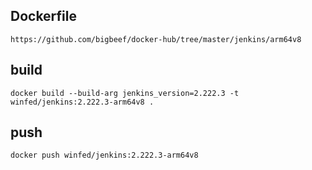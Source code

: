 ## Dockerfile
```
https://github.com/bigbeef/docker-hub/tree/master/jenkins/arm64v8
```

## build
```
docker build --build-arg jenkins_version=2.222.3 -t winfed/jenkins:2.222.3-arm64v8 .
```

## push 
```
docker push winfed/jenkins:2.222.3-arm64v8
```

